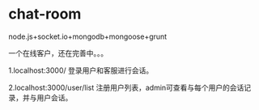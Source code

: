 chat-room
=========

node.js+socket.io+mongodb+mongoose+grunt

一个在线客户，还在完善中。。。

1.localhost:3000/ 
登录用户和客服进行会话。

2.localhost:3000/user/list
注册用户列表，admin可查看与每个用户的会话记录，并与用户会话。
